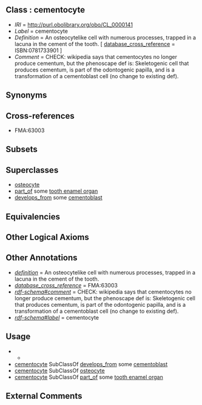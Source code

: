 
## Class : cementocyte

 * *IRI* = http://purl.obolibrary.org/obo/CL_0000141
 * *Label* = cementocyte
 * *Definition* = An osteocytelike cell with numerous processes, trapped in a lacuna in the cement of the tooth. [ [database_cross_reference](../../ef/oboInOwl#hasDbXref.md) = ISBN:0781733901 ]
 * *Comment* = CHECK: wikipedia says that cementocytes no longer produce cementum, but the phenoscape def is: Skeletogenic cell that produces cementum, is part of the odontogenic papilla, and is a transformation of a cementoblast cell (no change to existing def).

## Synonyms


## Cross-references

 * FMA:63003

## Subsets


## Superclasses

 * [osteocyte](../../CL/37/CL_0000137.md)
 * [part_of](../../BFO/50/BFO_0000050.md) some [tooth enamel organ](../../UBERON/76/UBERON_0005176.md)
 * [develops_from](../../RO/02/RO_0002202.md) some [cementoblast](../../CL/61/CL_0000061.md)

## Equivalencies


## Other Logical Axioms


## Other Annotations

 * *[definition](../../IAO/15/IAO_0000115.md)* = An osteocytelike cell with numerous processes, trapped in a lacuna in the cement of the tooth.
 * *[database_cross_reference](../../ef/oboInOwl#hasDbXref.md)* = FMA:63003
 * *[rdf-schema#comment](../../nt/rdf-schema#comment.md)* = CHECK: wikipedia says that cementocytes no longer produce cementum, but the phenoscape def is: Skeletogenic cell that produces cementum, is part of the odontogenic papilla, and is a transformation of a cementoblast cell (no change to existing def).
 * *[rdf-schema#label](../../el/rdf-schema#label.md)* = cementocyte

## Usage

 * -
 * [cementocyte](../../CL/41/CL_0000141.md) SubClassOf [develops_from](../../RO/02/RO_0002202.md) some [cementoblast](../../CL/61/CL_0000061.md)
 * [cementocyte](../../CL/41/CL_0000141.md) SubClassOf [osteocyte](../../CL/37/CL_0000137.md)
 * [cementocyte](../../CL/41/CL_0000141.md) SubClassOf [part_of](../../BFO/50/BFO_0000050.md) some [tooth enamel organ](../../UBERON/76/UBERON_0005176.md)

## External Comments

